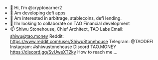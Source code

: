 - 👋 Hi, I’m @cryptoearner2
- 👀 Am developing defi apps
- 🌱 Am interested in arbitrage, stablecoins, defi lending.  
- 💞️ I’m looking to collaborate on TAO Financial development
- 📫 Shiwu Stonehouse, Chief Architect, TAO Labs
Email: shiwu@tao.money
Reddit: https://www.reddit.com/user/ShiwuStonehouse
Telegram: @TAODEFI
Instagram: #shiwustonehouse
Discord TAO.MONEY https://discord.gg/SvUweXT2ky How to reach me ...

<!---
cryptoearner2/cryptoearner2 is a ✨ special ✨ repository because its `README.md` (this file) appears on your GitHub profile.
You can click the Preview link to take a look at your changes.
--->
